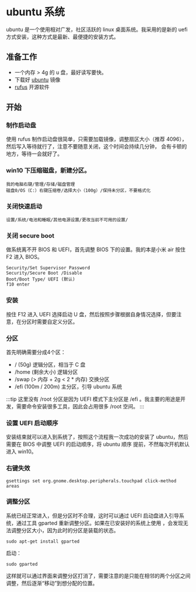 # ubuntu 系统
ubuntu 是一个使用相对广发，社区活跃的 linux 桌面系统。我采用的是新的 uefi 方式安装，这种方式是最新、最便捷的安装方式。

## 准备工作
- 一个内存 > 4g 的 u 盘，最好读写要快。
- 下载好 [ubuntu](https://www.ubuntu.com/download/desktop) 镜像
- [rufus](https://rufus.ie/) 开源软件

## 开始

### 制作启动盘
使用 rufus 制作启动盘很简单，只需要加载镜像，调整扇区大小（推荐 4096），然后写入等待就行了，注意不要随意关闭，这个时间会持续几分钟，
会有卡顿的地方，等待一会就好了。

### win10 下压缩磁盘，新建分区。
```
我的电脑右键/管理/存储/磁盘管理
磁盘0/OS（C:）右键压缩卷/选择大小（100g）/保持未分区，不要格式化
```
### 关闭快速启动
```
设置/系统/电池和睡眠/其他电源设置/更改当前不可用的设置/
```

### 关闭 secure boot
做系统离不开 BIOS 和 UEFI，首先调整 BIOS 下的设置。我的本是小米 air 按住 F2 进入 BIOS。
```
Security/Set Supervisor Password 
Security/Secure Boot /Disable
Boot/Boot Type/ UEFI (默认)
f10 enter
```
### 安装
按住 F12 进入 UEFI 选择启动 U 盘，然后按照步骤根据自身情况选择，但要注意，在分区时需要自定义分区。

### 分区
首先明确需要分成4个区：
- / (50g) 逻辑分区，相当于 C 盘
- /home (剩余大小) 逻辑分区
- /swap (> 内存  + 2g < 2 * 内存) 交换分区
- /efi (100m / 200m) 主分区，引导 ubuntu 系统

:::tip
这里没有 /root 分区是因为 UEFI 模式下主分区是 /efi 。我主要的用途是开发，需要命令安装很多工具，因此会占用很多 /root 空间。
:::

### 设置 UEFI 启动顺序
安装结束就可以进入到系统了，按照这个流程我一次成功的安装了 ubuntu，然后需要在 BIOS 中调整 UEFI 的启动顺序，将 ubuntu 顺序
提前，不然每次开机默认进入 win10。

### 右键失效
```
gsettings set org.gnome.desktop.peripherals.touchpad click-method areas
```

### 调整分区
系统已经正常进入，但是分区时不合理，这时可以通过 UEFI 启动盘进入引导系统，通过工具 gparted 重新调整分区。如果在已安装好的系统上使用
，会发现无法调整分区大小，因为此时的分区是装载的状态。
```
sudo apt-get install gparted
```
启动：
```
sudo gparted
```
这样就可以通过界面来调整分区打消了，需要注意的是只能在相邻的两个分区之间调整，然后逐渐“移动”到想分配的位置。
